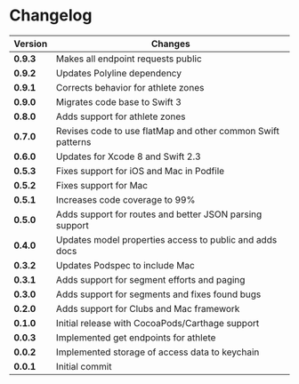 # Changelog

Version | Changes
--- | ---
**0.9.3** | Makes all endpoint requests public
**0.9.2** | Updates Polyline dependency
**0.9.1** | Corrects behavior for athlete zones
**0.9.0** | Migrates code base to Swift 3
**0.8.0** | Adds support for athlete zones
**0.7.0** | Revises code to use flatMap and other common Swift patterns
**0.6.0** | Updates for Xcode 8 and Swift 2.3
**0.5.3** | Fixes support for iOS and Mac in Podfile 
**0.5.2** | Fixes support for Mac 
**0.5.1** | Increases code coverage to 99% 
**0.5.0** | Adds support for routes and better JSON parsing support 
**0.4.0** | Updates model properties access to public and adds docs
**0.3.2** | Updates Podspec to include Mac
**0.3.1** | Adds support for segment efforts and paging
**0.3.0** | Adds support for segments and fixes found bugs
**0.2.0** | Adds support for Clubs and Mac framework
**0.1.0** | Initial release with CocoaPods/Carthage support
**0.0.3** | Implemented get endpoints for athlete
**0.0.2** | Implemented storage of access data to keychain
**0.0.1** | Initial commit
